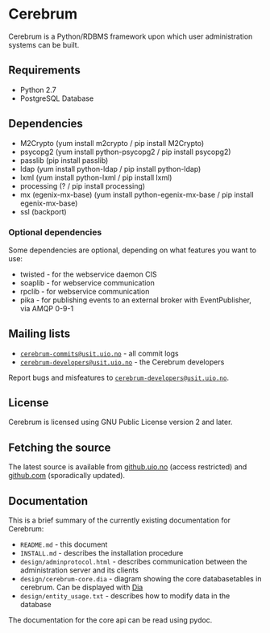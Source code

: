 Cerebrum
========

Cerebrum is a Python/RDBMS framework upon which user administration systems can be built.

Requirements
------------

* Python 2.7
* PostgreSQL Database

Dependencies
-------------

* M2Crypto (yum install m2crypto / pip install M2Crypto)
* psycopg2 (yum install python-psycopg2 / pip install psycopg2)
* passlib (pip install passlib)
* ldap (yum install python-ldap / pip install python-ldap)
* lxml (yum install python-lxml / pip install lxml)
* processing (? / pip install processing)
* mx (egenix-mx-base) (yum install python-egenix-mx-base / pip install egenix-mx-base)
* ssl (backport)

### Optional dependencies

Some dependencies are optional, depending on what features you want to use:

* twisted - for the webservice daemon CIS
* soaplib - for webservice communication
* rpclib - for webservice communication
* pika - for publishing events to an external broker with EventPublisher, via AMQP 0-9-1

Mailing lists
-------------

* [`cerebrum-commits@usit.uio.no`](https://sympa.uio.no/usit.uio.no/info/cerebrum-commits) - all commit logs
* [`cerebrum-developers@usit.uio.no`](https://sympa.uio.no/usit.uio.no/info/cerebrum-developers) - the Cerebrum developers

Report bugs and misfeatures to [`cerebrum-developers@usit.uio.no`](mailto:cerebrum-developers@usit.uio.no).

License
-------

Cerebrum is licensed using GNU Public License version 2 and later.

Fetching the source
-------------------

The latest source is available from [github.uio.no](https://github.uio.no/IT-CEREBRUM/cerebrum) (access restricted) and [github.com](https://github.com/unioslo/cerebrum) (sporadically updated).

Documentation
-------------

This is a brief summary of the currently existing documentation for Cerebrum:

* `README.md` - this document
* `INSTALL.md` - describes the installation procedure
* `design/adminprotocol.html` - describes communication between the administration server and its clients
* `design/cerebrum-core.dia` - diagram showing the core databasetables in cerebrum. Can be displayed with [Dia](https://wiki.gnome.org/Apps/Dia/)
* `design/entity_usage.txt` - describes how to modify data in the database

The documentation for the core api can be read using pydoc.
